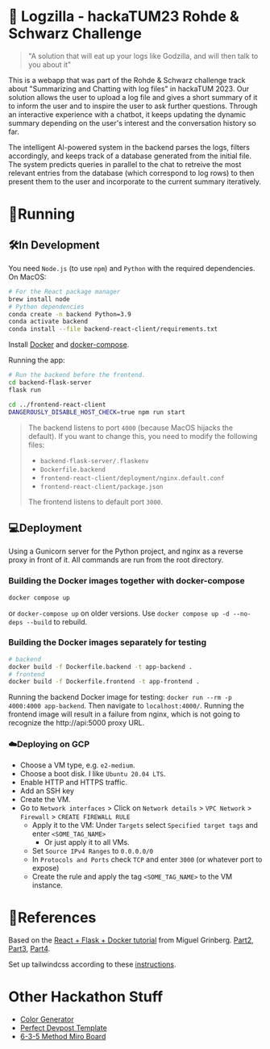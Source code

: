 # 🦖 Logzilla - hackaTUM23 Rohde & Schwarz Challenge
> "A solution that will eat up your logs like Godzilla, and will then talk to you about it"

This is a webapp that was part of the Rohde & Schwarz challenge track about "Summarizing and Chatting with log files" in hackaTUM 2023. Our solution allows the user to upload a log file and gives a short summary of it to inform the user and to inspire the user to ask further questions. Through an interactive experience with a chatbot, it keeps updating the dynamic summary depending on the user's interest and the conversation history so far.

The intelligent AI-powered system in the backend parses the logs, filters accordingly, and keeps track of a database generated from the initial file. The system predicts queries in parallel to the chat to retreive the most relevant entries from the database (which correspond to log rows) to then present them to the user and incorporate to the current summary iteratively.


# 🏃Running

## 🛠️In Development

You need `Node.js` (to use `npm`) and `Python` with the required dependencies. On MacOS:
```bash
# For the React package manager
brew install node
# Python dependencies
conda create -n backend Python=3.9
conda activate backend
conda install --file backend-react-client/requirements.txt
```

Install [Docker](https://docs.docker.com/engine/install/ubuntu/#install-using-the-repository) and [docker-compose](https://docs.docker.com/compose/install/linux/#install-using-the-repository).

Running the app:

```bash
# Run the backend before the frontend.
cd backend-flask-server
flask run

cd ../frontend-react-client
DANGEROUSLY_DISABLE_HOST_CHECK=true npm run start
```

> The backend listens to port `4000` (because MacOS hijacks the default). If you want to change this, you need to modify the following files:
>- `backend-flask-server/.flaskenv`
>- `Dockerfile.backend`
>- `frontend-react-client/deployment/nginx.default.conf`
>- `frontend-react-client/package.json`
> 
> The frontend listens to default port `3000`.

## 💻Deployment

Using a Gunicorn server for the Python project, and nginx as a reverse proxy in front of it. All commands are run from the root directory.

### Building the Docker images together with docker-compose

```bash
docker compose up
```

or `docker-compose up` on older versions. Use `docker compose up -d --no-deps --build` to rebuild.

### Building the Docker images separately for testing
```bash
# backend
docker build -f Dockerfile.backend -t app-backend .
# frontend
docker build -f Dockerfile.frontend -t app-frontend .
```
Running the backend Docker image for testing: `docker run --rm -p 4000:4000 app-backend`. Then navigate to `localhost:4000/`. Running the frontend image will result in a failure from nginx, which is not going to recognize the http://api:5000 proxy URL.

### ☁️Deploying on GCP

- Choose a VM type, e.g. `e2-medium`.
- Choose a boot disk. I like `Ubuntu 20.04 LTS`.
- Enable HTTP and HTTPS traffic.
- Add an SSH key
- Create the VM.
- Go to `Network interfaces` > Click on `Network details` > `VPC Network` > `Firewall` > `CREATE FIREWALL RULE`
    - Apply it to the VM: Under `Targets` select `Specified target tags` and enter `<SOME_TAG_NAME>`
        - Or just apply it to all VMs.
    - Set `Source IPv4 Ranges` to `0.0.0.0/0`
    - In `Protocols and Ports` check `TCP` and enter `3000` (or whatever port to expose)
    - Create the rule and apply the tag `<SOME_TAG_NAME>` to the VM instance.

# 📑References

Based on the [React + Flask + Docker tutorial](https://blog.miguelgrinberg.com/post/how-to-create-a-react--flask-project) from Miguel Grinberg. [Part2](https://blog.miguelgrinberg.com/post/how-to-deploy-a-react--flask-project), [Part3](https://blog.miguelgrinberg.com/post/how-to-deploy-a-react-router-flask-application), [Part4](https://blog.miguelgrinberg.com/post/how-to-dockerize-a-react-flask-project).

Set up tailwindcss according to these [instructions](https://tailwindcss.com/docs/guides/create-react-app).


# Other Hackathon Stuff

- [Color Generator](https://coolors.co)
- [Perfect Devpost Template](https://devpost.com/software/example-template-submission)
- [6-3-5 Method Miro Board](https://miro.com/miroverse/635-method-6-people-3-ideas-5-minutes/)
